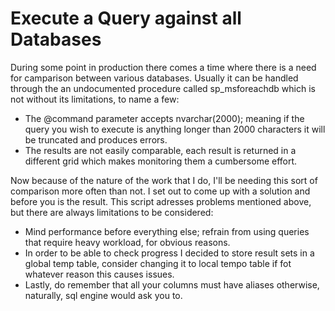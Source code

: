 # Execute a Query against all Databases
During some point in production there comes a time where there is a need for camparison between various databases. Usually it can be handled through the an undocumented procedure called sp_msforeachdb which is not without its limitations, to name a few:
  - The @command parameter accepts nvarchar(2000); meaning if the query you wish to execute is anything longer than 2000 characters it will be truncated and produces errors.
  - The results are not easily comparable, each result is returned in a different grid which makes monitoring them a cumbersome effort.

Now because of the nature of the work that I do, I'll be needing this sort of comparison more often than not. I set out to come up with a solution and before you is the result.
This script adresses problems mentioned above, but there are always limitations to be considered:
  - Mind performance before everything else; refrain from using queries that require heavy workload, for obvious reasons.
  - In order to be able to check progress I decided to store result sets in a global temp table, consider changing it to local tempo table if fot whatever reason this causes issues.
  - Lastly, do remember that all your columns must have aliases otherwise, naturally, sql engine would ask you to.
